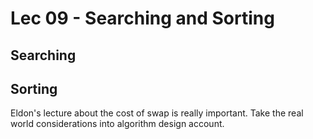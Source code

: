 # Lec 09 - Searching and Sorting

## Searching

## Sorting

Eldon's lecture about the cost of swap is really important. Take the real world considerations into algorithm design account.
